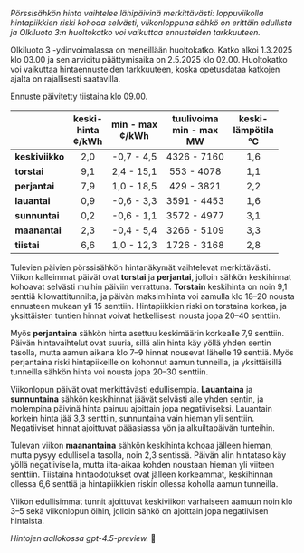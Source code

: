 *Pörssisähkön hinta vaihtelee lähipäivinä merkittävästi: loppuviikolla hintapiikkien riski kohoaa selvästi, viikonloppuna sähkö on erittäin edullista ja Olkiluoto 3:n huoltokatko voi vaikuttaa ennusteiden tarkkuuteen.*

Olkiluoto 3 -ydinvoimalassa on meneillään huoltokatko. Katko alkoi 1.3.2025 klo 03.00 ja sen arvioitu päättymisaika on 2.5.2025 klo 02.00. Huoltokatko voi vaikuttaa hintaennusteiden tarkkuuteen, koska opetusdataa katkojen ajalta on rajallisesti saatavilla.

Ennuste päivitetty tiistaina klo 09.00.

|             | keski-<br>hinta<br>¢/kWh | min - max<br>¢/kWh | tuulivoima<br>min - max<br>MW | keski-<br>lämpötila<br>°C |
|:------------|:------------------------:|:------------------:|:----------------------------:|:-------------------------:|
| **keskiviikko** |           2,0            |    -0,7 - 4,5     |         4326 - 7160          |            1,6            |
| **torstai**     |           9,1            |    2,4 - 15,1     |          553 - 4078          |            1,1            |
| **perjantai**   |           7,9            |    1,0 - 18,5     |          429 - 3821          |            2,2            |
| **lauantai**    |           0,9            |    -0,6 - 3,3     |         3591 - 4453          |            1,6            |
| **sunnuntai**   |           0,2            |    -0,6 - 1,1     |         3572 - 4977          |            3,1            |
| **maanantai**   |           2,3            |    -0,4 - 5,4     |         3266 - 5109          |            3,3            |
| **tiistai**     |           6,6            |    1,0 - 12,3     |         1726 - 3168          |            2,8            |

Tulevien päivien pörssisähkön hintanäkymät vaihtelevat merkittävästi. Viikon kalleimmat päivät ovat **torstai** ja **perjantai**, jolloin sähkön keskihinnat kohoavat selvästi muihin päiviin verrattuna. **Torstain** keskihinta on noin 9,1 senttiä kilowattitunnilta, ja päivän maksimihinta voi aamulla klo 18–20 nousta ennusteen mukaan yli 15 senttiin. Hintapiikkien riski on torstaina korkea, ja yksittäisten tuntien hinnat voivat hetkellisesti nousta jopa 20–40 senttiin.

Myös **perjantaina** sähkön hinta asettuu keskimäärin korkealle 7,9 senttiin. Päivän hintavaihtelut ovat suuria, sillä alin hinta käy yöllä yhden sentin tasolla, mutta aamun aikana klo 7–9 hinnat nousevat lähelle 19 senttiä. Myös perjantaina riski hintapiikeille on kohonnut aamun tunneilla, ja yksittäisillä tunneilla sähkön hinta voi nousta jopa 20–30 senttiin.

Viikonlopun päivät ovat merkittävästi edullisempia. **Lauantaina** ja **sunnuntaina** sähkön keskihinnat jäävät selvästi alle yhden sentin, ja molempina päivinä hinta painuu ajoittain jopa negatiiviseksi. Lauantain korkein hinta jää 3,3 senttiin, sunnuntaina vain hieman yli senttiin. Negatiiviset hinnat ajoittuvat pääasiassa yön ja alkuiltapäivän tunteihin.

Tulevan viikon **maanantaina** sähkön keskihinta kohoaa jälleen hieman, mutta pysyy edullisella tasolla, noin 2,3 sentissä. Päivän alin hintataso käy yöllä negatiivisella, mutta ilta-aikaa kohden noustaan hieman yli viiteen senttiin. Tiistaina hintaodotukset ovat jälleen korkeammat, keskihinnan ollessa 6,6 senttiä ja hintapiikkien riskin ollessa koholla aamun tunneilla.

Viikon edullisimmat tunnit ajoittuvat keskiviikon varhaiseen aamuun noin klo 3–5 sekä viikonlopun öihin, jolloin sähkö on ajoittain jopa negatiivisen hintaista.

*Hintojen aallokossa gpt-4.5-preview.* 🌊
